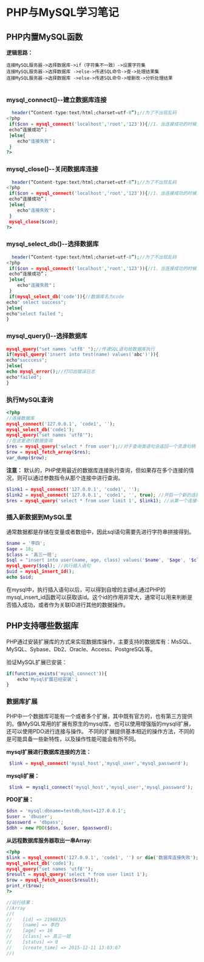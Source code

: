 # PHP与MySQL学习笔记

## PHP内置MySQL函数

**逻辑思路：**

```
连接MySQL服务器->选择数据库->if（字符集不一致）->设置字符集
连接MySQL服务器->选择数据库 ->else->传递SQL命令->查->处理结果集
连接MySQL服务器->选择数据库 ->else->传递SQL命令->增删改->分析处理结果
				    
```

### mysql_connect()--建立数据库连接

```php
  header(“Content-type:text/html;charset=utf-8”);//为了不出现乱码
<?php
 if($con = mysql_connect('localhost','root','123')){//1、当连接成功的时候，返回mysql连接标识符 。 2、当连接失败的时候返回false。
 echo“连接成功”；
 }else{
 	echo"连接失败"；
 }
?>
```

### mysql_close()--关闭数据库连接

```php
  header(“Content-type:text/html;charset=utf-8”);//为了不出现乱码
<?php
 if($con = mysql_connect('localhost','root','123')){//1、当连接成功的时候，返回mysql连接标识符 。 2、当连接失败的时候返回false。
 echo“连接成功”；
 }else{
 	echo"连接失败"； 	
 }
 mysql_close($con);
?>
```

### mysql_select_db()--选择数据库

```php
  header(“Content-type:text/html;charset=utf-8”);//为了不出现乱码
<?php
 if($con = mysql_connect('localhost','root','123')){//1、当连接成功的时候，返回mysql连接标识符 。 2、当连接失败的时候返回false。
 echo“连接成功”；
 }else{
 	echo"连接失败"； 	
 }
 if(mysql_select_db('code')){//数据库名为code
echo" select success";
}else{
echo"select failed ";
}
```

### mysql_query()--选择数据库

```php
mysql_query("set names 'utf8' ");//传递SQL语句给数据库执行
if(mysql_query('insert into test(name) values('abc')')){
echo"succcess";
}else{
echo mysql_error();//打印出错误日志
echo"failed";
}
```

### 执行MySQL查询

```php
<?php
//连接数据库
mysql_connect('127.0.0.1', 'code1', '');
mysql_select_db('code1');
mysql_query("set names 'utf8'");
//在这里进行数据查询
$res = mysql_query('select * from user');//对于查询类语句会返回一个资源句柄（resource），可以通过该资源获取查询结果集中的数据
$row = mysql_fetch_array($res);
var_dump($row);
```

**注意：**
默认的，PHP使用最近的数据库连接执行查询，但如果存在多个连接的情况，则可以通过参数指令从那个连接中进行查询。

```php
$link1 = mysql_connect('127.0.0.1', 'code1', '');
$link2 = mysql_connect('127.0.0.1', 'code1', '', true); //开启一个新的连接
$res = mysql_query('select * from user limit 1', $link1); //从第一个连接中查询数据
```

### 插入新数据到MySQL里

通常数据都是存储在变量或者数组中，因此sql语句需要先进行字符串拼接得到。
```php
$name = '李四';
$age = 18;
$class = '高三一班';
$sql = "insert into user(name, age, class) values('$name', '$age', '$class')";
mysql_query($sql); //执行插入语句
$uid = mysql_insert_id();
echo $uid;
```

在mysql中，执行插入语句以后，可以得到自增的主键id,通过PHP的mysql_insert_id函数可以获取该id。这个id的作用非常大，通常可以用来判断是否插入成功，或者作为关联ID进行其他的数据操作。





















## PHP支持哪些数据库

PHP通过安装扩展库的方式来实现数据库操作，主要支持的数据库有：MsSQL、MySQL、Sybase、Db2、Oracle、Access、PostgreSQL等。

验证MySQL扩展已安装：

```php
if(function_exists('mysql_connect')){
	echo'Mysql扩展已经安装'；
}
```
### 数据库扩展

PHP中一个数据库可能有一个或者多个扩展，其中既有官方的，也有第三方提供的。像MySQL常用的扩展有原生的mysql库，也可以使用增强版的mysqli扩展，还可以使用PDO进行连接与操作。
不同的扩展提供基本相近的操作方法，不同的是可能具备一些新特性，以及操作性能可能会有所不同。

**mysql扩展进行数据库连接的方法：**

```php
 $link = mysql_connect('mysql_host','mysql_user','mysql_password');
```
**mysqli扩展：**

```php
 $link ＝ mysqli_connect('mysql_host','mysql_user','mysql_password');
```
**PDO扩展：**

```php
$dsn = 'mysql:dbname=testdb;host=127.0.0.1';
$user = 'dbuser';
$password = 'dbpass';
$dbh = new PDO($dsn, $user, $password);
```

**从远程数据库服务器取出一串Array:**

```php
<?php
$link = mysql_connect('127.0.0.1', 'code1', '') or die('数据库连接失败');
mysql_select_db('code1');
mysql_query("set names 'utf8'");
$result = mysql_query('select * from user limit 1');
$row = mysql_fetch_assoc($result);
print_r($row);
?>

//运行结果：
//Array
//(
//    [id] => 21960325
//    [name] => 李四
//    [age] => 18
//    [class] => 高三一班
//    [status] => 0
//    [create_time] => 2015-12-11 13:03:07
//)
```




